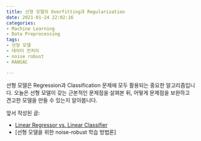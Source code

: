 ```yaml
---
title: 선형 모델의 Overfitting과 Regularization
date: 2021-01-24 22:02:16
categories:
- Machine Learning
- Data Preprocessing
tags:
- 선형 모델
- 데이터 전처리
- noise robust
- RANSAC

---
```


선형 모델은 Regression과 Classification 문제에 모두 활용되는 중요한 알고리즘입니다. 오늘은 선형 모델이 갖는 근본적인 문제점을 살펴본 뒤, 어떻게 문제점을 보완하고 견고한 모델을 만들 수 있는지 알아봅니다.

앞서 작성된 글:

- [Linear Regressor vs. Linear Classifier](https://choigww.github.io/machine%20learning/2021/01/19/Linear-Regressor-vs-Linear-Classifier/)
- [선형 모델을 위한 noise-robust 학습 방법론]



